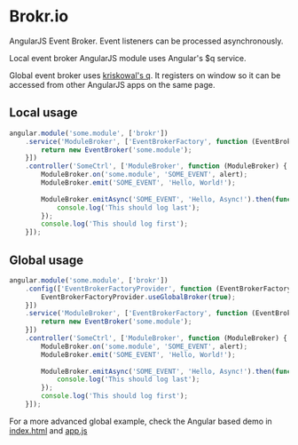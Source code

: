 # Brokr.io
AngularJS Event Broker. Event listeners can be processed asynchronously.

Local event broker AngularJS module uses Angular's $q service.

Global event broker uses [kriskowal's q][1].
It registers on window so it can be accessed from other AngularJS apps on the same page.

## Local usage
```javascript
angular.module('some.module', ['brokr'])
    .service('ModuleBroker', ['EventBrokerFactory', function (EventBroker) {
        return new EventBroker('some.module');
    }])
    .controller('SomeCtrl', ['ModuleBroker', function (ModuleBroker) {
        ModuleBroker.on('some.module', 'SOME_EVENT', alert);
        ModuleBroker.emit('SOME_EVENT', 'Hello, World!');
        
        ModuleBroker.emitAsync('SOME_EVENT', 'Hello, Async!').then(function () {
            console.log('This should log last');
        });
        console.log('This should log first');
    }]);
```

## Global usage
```javascript
angular.module('some.module', ['brokr'])
    .config(['EventBrokerFactoryProvider', function (EventBrokerFactoryProvider) {
        EventBrokerFactoryProvider.useGlobalBroker(true);
    }])
    .service('ModuleBroker', ['EventBrokerFactory', function (EventBroker) {
        return new EventBroker('some.module');
    }])
    .controller('SomeCtrl', ['ModuleBroker', function (ModuleBroker) {
        ModuleBroker.on('some.module', 'SOME_EVENT', alert);
        ModuleBroker.emit('SOME_EVENT', 'Hello, World!');
        
        ModuleBroker.emitAsync('SOME_EVENT', 'Hello, Async!').then(function () {
            console.log('This should log last');
        });
        console.log('This should log first');
    }]);
```
For a more advanced global example, check the Angular based demo in [index.html][2] and [app.js][3]

[1]: https://github.com/kriskowal/q
[2]: https://github.com/mjwwit/EventBroker/blob/master/index.html
[3]: https://github.com/mjwwit/EventBroker/blob/master/app.js
